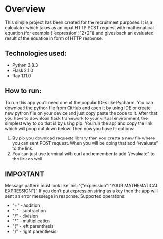 # Overview

This simple project has been created for the recruitment purposes. It is a calculator which takes as an input HTTP POST request with mathematical equation (for example {’’expression’’:”2+2”}) and gives back an evaluated result of the equation in form of HTTP response.

## Technologies used:
- Python 3.8.3
- Flask 2.1.0 
- Ray 1.11.0
## How to run:

To run this app you’ll need one of the popular IDEs like Pycharm. You can download the python file from GitHub and open it by using IDE or create new python file on your device and just copy paste the code to it. After that you have to download flask framework to your virtual environment, the simplest way to do that is by using pip. You run the app and copy the link which will poop out down below. Then now you have to options:

1. By pip you download requests library then you create a new file where you can sent POST request. When you will be doing that add ”/evaluate” to the link.
2. You can just use terminal with curl and remember to add ”/evaluate” to the link as well.

## IMPORTANT

Message pattern must look like this: ’{"expression":"YOUR MATHEMATICAL EXPRESSION”}’. If you don’t put expression string as a key then the app will sent an error messeage in response. Supported operations:
- "+" - addition
- "-" - subtraction
- "/" - division
- "*" - multiplication
- "(" - left parenthesis
- ")" - right parenthesis
